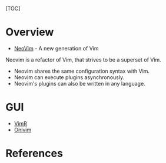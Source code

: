 [TOC]

# Overview

- [NeoVim](https://github.com/neovim/neovim) - A new generation of Vim

Neovim is a refactor of Vim, that strives to be a superset of Vim.
- Neovim shares the same configuration syntax with Vim.
- Neovim can execute plugins asynchronously.
- Neovim's plugins can also be written in any language.

# GUI

- [VimR](https://github.com/qvacua/vimr)
- [Onivim](https://github.com/onivim/oni)


# References


